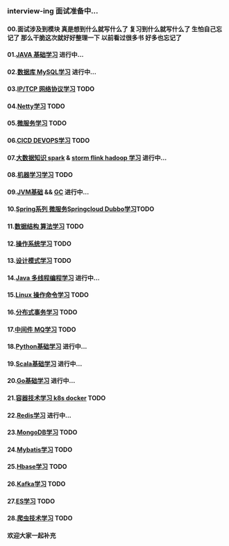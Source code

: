 ### interview-ing 面试准备中...
#### 00.面试涉及到模块  真是想到什么就写什么了  复习到什么就写什么了  生怕自己忘记了  那么干脆这次就好好整理一下  以前看过很多书  好多也忘记了
#### 01.[JAVA 基础学习](https://github.com/licslan/interview-ing/blob/master/JAVA.md) 进行中... 
#### 02.[数据库 MySQL学习](https://github.com/licslan/interview-ing/blob/master/MySQL.md) 进行中... 
#### 03.[IP/TCP 网络协议学习](https://www.licslan.com) TODO
#### 04.[Netty学习](https://github.com/licslan/interview-ing/blob/master/NETTY.md) TODO
#### 05.[微服务学习](https://www.licslan.com) TODO
#### 06.[CICD DEVOPS学习](https://www.licslan.com) TODO
#### 07.[大数据知识 spark](https://github.com/licslan/interview-ing/blob/master/SPARK.md) & [storm flink hadoop 学习](https://www.licslan.com) 进行中...
#### 08.[机器学习学习](https://www.licslan.com) TODO
#### 09.[JVM基础](https://github.com/licslan/interview-ing/blob/master/JVM.md) && [GC](https://github.com/licslan/interview-ing/blob/master/GC.md) 进行中...
#### 10.[Spring系列 微服务Springcloud Dubbo学习](https://www.licslan.com)TODO
#### 11.[数据结构 算法学习](https://www.licslan.com) TODO
#### 12.[操作系统学习](https://www.licslan.com) TODO
#### 13.[设计模式学习](https://www.licslan.com) TODO
#### 14.[Java 多线程编程学习](https://github.com/licslan/interview-ing/blob/master/MULTI-THREAD.md) 进行中...
#### 15.[Linux 操作命令学习](https://www.licslan.com) TODO
#### 16.[分布式事务学习](https://www.licslan.com) TODO
#### 17.[中间件 MQ学习](https://www.licslan.com) TODO
#### 18.[Python基础学习](https://github.com/licslan/interview-ing/blob/master/PYTHON.md) 进行中...
#### 19.[Scala基础学习](https://github.com/licslan/interview-ing/blob/master/SCALA.md) 进行中...
#### 20.[Go基础学习](https://github.com/licslan/interview-ing/blob/master/GO.md) 进行中...
#### 21.[容器技术学习 k8s docker](https://github.com/licslan/interview-ing/blob/master/DOCKER.md) TODO
#### 22.[Redis学习](https://github.com/licslan/interview-ing/blob/master/REDIS.md) 进行中...
#### 23.[MongoDB学习](https://www.licslan.com) TODO
#### 24.[Mybatis学习](https://blog.mybatis.org/) TODO
#### 25.[Hbase学习](https://www.licslan.com) TODO
#### 26.[Kafka学习](https://www.licslan.com) TODO
#### 27.[ES学习](https://www.licslan.com) TODO
#### 28.[爬虫技术学习](https://www.licslan.com) TODO
#### 欢迎大家一起补充

